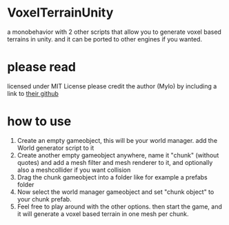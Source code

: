 # VoxelTerrainUnity
a monobehavior with 2 other scripts that allow you to generate voxel based terrains in unity. and it can be ported to other engines if you wanted.

# please read
licensed under MIT License
please credit the author (Mylo) by including a link to [their github](https://github.com/gitmylo/)

# how to use
1. Create an empty gameobject, this will be your world manager. add the World generator script to it
2. Create another empty gameobject anywhere, name it "chunk" (without quotes) and add a mesh filter and mesh renderer to it, and optionally also a meshcollider if you want collision
3. Drag the chunk gameobject into a folder like for example a prefabs folder
4. Now select the world manager gameobject and set "chunk object" to your chunk prefab.
5. Feel free to play around with the other options. then start the game, and it will generate a voxel based terrain in one mesh per chunk.

